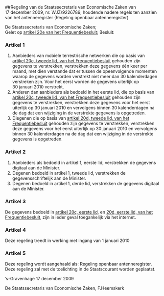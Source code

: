 <meta http-equiv='Content-Type' content='text/html; charset=utf-8' />

##Regeling van de Staatssecretaris van Economische Zaken van 17 december 2009, nr. WJZ/9226789, houdende nadere regels ten aanzien van het antenneregister (Regeling openbaar antenneregister)

De Staatssecretaris van Economische Zaken;  
Gelet op [artikel 20e van het Frequentiebesluit](../../../../../AMvB/frequentiebesluit/BWBR0009997/README.md);
Besluit:    

### Artikel  1  

1.  Aanbieders van mobiele terrestrische netwerken die op basis van [artikel 20c, tweede lid, van het Frequentiebesluit](../../../../../AMvB/frequentiebesluit/BWBR0009997/README.md) gehouden zijn gegevens te verstrekken, verstrekken deze gegevens één keer per maand, met dien verstande dat er tussen de opeenvolgende momenten waarop de gegevens worden verstrekt niet meer dan 30 kalenderdagen verstreken zijn. Voor het eerst worden de gegevens uiterlijk op 30 januari 2010 verstrekt.   
2.  Anderen dan aanbieders als bedoeld in het eerste lid, die op basis van [artikel 20c, tweede lid, van het Frequentiebesluit](../../../../../AMvB/frequentiebesluit/BWBR0009997/README.md) gehouden zijn gegevens te verstrekken, verstrekken deze gegevens voor het eerst uiterlijk op 30 januari 2010 en vervolgens binnen 30 kalenderdagen na de dag dat een wijziging in de verstrekte gegevens is opgetreden.   
3.  Diegenen die op basis van [artikel 20d, tweede lid, van het Frequentiebesluit](../../../../../AMvB/frequentiebesluit/BWBR0009997/README.md) gehouden zijn gegevens te verstrekken, verstrekken deze gegevens voor het eerst uiterlijk op 30 januari 2010 en vervolgens binnen 30 kalenderdagen na de dag dat een wijziging in de verstrekte gegevens is opgetreden.   

### Artikel  2  

1.  Aanbieders als bedoeld in artikel 1, eerste lid, verstrekken de gegevens digitaal aan de Minister.   
2.  Degenen bedoeld in artikel 1, tweede lid, verstrekken de gegevensschriftelijk aan de Minister.   
3.  Degenen bedoeld in artikel 1, derde lid, verstrekken de gegevens digitaal aan de Minister.   

### Artikel  3  

De gegevens bedoeld in [artikel 20c, eerste lid](../../../../../AMvB/frequentiebesluit/BWBR0009997/README.md), en [20d, eerste lid, van het Frequentiebesluit](../../../../../AMvB/frequentiebesluit/BWBR0009997/README.md), zijn in ieder geval toegankelijk via het internet.  

### Artikel  4  

Deze regeling treedt in werking met ingang van 1 januari 2010  

### Artikel  5  

Deze regeling wordt aangehaald als: Regeling openbaar antenneregister.  
Deze regeling zal met de toelichting in de Staatscourant worden geplaatst.   

’s-Gravenhage 
17 december 2009   

De 
Staatssecretaris van Economische Zaken, 
F.Heemskerk   
